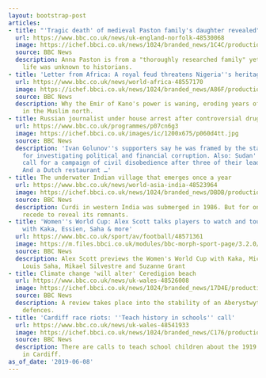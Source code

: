 ```yaml
---
layout: bootstrap-post
articles:
- title: "'Tragic death' of medieval Paston family's daughter revealed"
  url: https://www.bbc.co.uk/news/uk-england-norfolk-48530068
  image: https://ichef.bbci.co.uk/news/1024/branded_news/1C4C/production/_107244270_a99b3340-884c-46ae-a47d-7dc09ae9b046.jpg
  source: BBC News
  description: Anna Paston is from a "thoroughly researched family" yet her short
    life was unknown to historians.
- title: 'Letter from Africa: A royal feud threatens Nigeria''s heritage'
  url: https://www.bbc.co.uk/news/world-africa-48557170
  image: https://ichef.bbci.co.uk/news/1024/branded_news/A86F/production/_107291134_emirgetty976.png
  source: BBC News
  description: Why the Emir of Kano's power is waning, eroding years of tradition
    in the Muslim north.
- title: Russian journalist under house arrest after controversial drug charges
  url: https://www.bbc.co.uk/programmes/p07cn6g3
  image: https://ichef.bbci.co.uk/images/ic/1200x675/p060d4tt.jpg
  source: BBC News
  description: 'Ivan Golunov''s supporters say he was framed by the state as punishment
    for investigating political and financial corruption. Also: Sudan''s opposition
    call for a campaign of civil disobedience after three of their leaders were arrested.
    And a Dutch restaurant …'
- title: The underwater Indian village that emerges once a year
  url: https://www.bbc.co.uk/news/world-asia-india-48523964
  image: https://ichef.bbci.co.uk/news/1024/branded_news/DBDB/production/_107238265_capture5.jpg
  source: BBC News
  description: Curdi in western India was submerged in 1986. But for one month, waters
    recede to reveal its remnants.
- title: 'Women''s World Cup: Alex Scott talks players to watch and tournament hopes
    with Kaka, Essien, Saha & more'
  url: https://www.bbc.co.uk/sport/av/football/48571361
  image: https://m.files.bbci.co.uk/modules/bbc-morph-sport-page/3.2.0/images/bbc-sport-logo.png
  source: BBC News
  description: Alex Scott previews the Women's World Cup with Kaka, Michael Essien,
    Louis Saha, Mikael Silvestre and Suzanne Grant
- title: Climate change 'will alter' Ceredigion beach
  url: https://www.bbc.co.uk/news/uk-wales-48526008
  image: https://ichef.bbci.co.uk/news/1024/branded_news/17D4E/production/_107241679_11667479_10100186057354102_7708256537659758889_n.jpg
  source: BBC News
  description: A review takes place into the stability of an Aberystwyth beach's sea
    defences.
- title: 'Cardiff race riots: ''Teach history in schools'' call'
  url: https://www.bbc.co.uk/news/uk-wales-48541933
  image: https://ichef.bbci.co.uk/news/1024/branded_news/C176/production/_107262594_storm-2-ntw.-photo-by-mark-douet.-_50a1234.jpg
  source: BBC News
  description: There are calls to teach school children about the 1919 race riots
    in Cardiff.
as_of_date: '2019-06-08'
---
```


